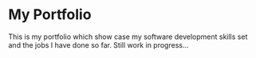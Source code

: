 # My Portfolio
This is my portfolio which show case my software development skills set and the jobs I have done so far.
Still work in progress...